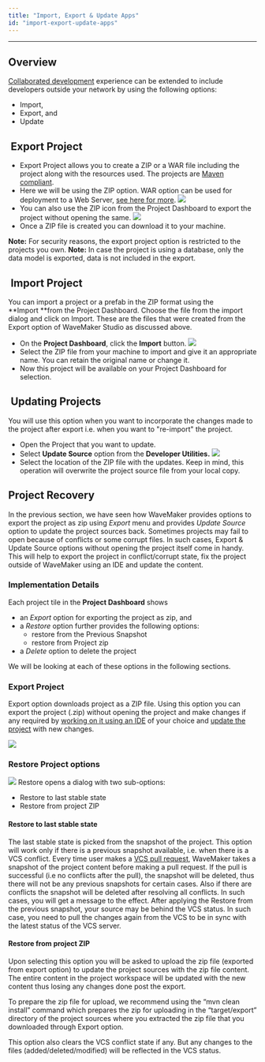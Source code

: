 ```yaml
---
title: "Import, Export & Update Apps"
id: "import-export-update-apps"
---
```

---

## Overview

[Collaborated development](/learn/app-development/dev-integration/developer-collaboration/) experience can be extended to include developers outside your network by using the following options:

- Import,
- Export, and
- Update

##  Export Project

- Export Project allows you to create a ZIP or a WAR file including the project along with the resources used. The projects are [Maven compliant](/learn/app-development/dev-integration/extending-application-using-ides/ "Extending the Application").
- Here we will be using the ZIP option. WAR option can be used for deployment to a Web Server, [see here for more](/learn/app-development/deployment/deployment-web-server/). [![](/learn/assets/export_project1.png)](/learn/assets/export_project1.png)
- You can also use the ZIP icon from the Project Dashboard to export the project without opening the same. [![](/learn/assets/export_project3.png)](/learn/assets/export_project3.png)
- Once a ZIP file is created you can download it to your machine.

**Note:** For security reasons, the export project option is restricted to the projects you own. **Note:** In case the project is using a database, only the data model is exported, data is not included in the export.

##  Import Project

You can import a project or a prefab in the ZIP format using the **Import **from the Project Dashboard. Choose the file from the import dialog and click on Import. These are the files that were created from the Export option of WaveMaker Studio as discussed above.

- On the **Project Dashboard**, click the **Import** button. [![](/learn/assets/import_project1.png)](/learn/assets/import_project1.png)
- Select the ZIP file from your machine to import and give it an appropriate name. You can retain the original name or change it.
- Now this project will be available on your Project Dashboard for selection.

##  Updating Projects

You will use this option when you want to incorporate the changes made to the project after export i.e. when you want to "re-import" the project.

- Open the Project that you want to update.
- Select **Update Source** option from the **Developer Utilities.** [![](/learn/assets/update_project1.png)](/learn/assets/update_project1.png)
- Select the location of the ZIP file with the updates. Keep in mind, this operation will overwrite the project source file from your local copy.

## Project Recovery

In the previous section, we have seen how WaveMaker provides options to export the project as zip using _Export_ menu and provides _Update Source_ option to update the project sources back. Sometimes projects may fail to open because of conflicts or some corrupt files. In such cases, Export & Update Source options without opening the project itself come in handy. This will help to export the project in conflict/corrupt state, fix the project outside of WaveMaker using an IDE and update the content.

### Implementation Details

Each project tile in the **Project Dashboard** shows

- an _Export_ option for exporting the project as zip, and
- a _Restore_ option further provides the following options:
    - restore from the Previous Snapshot
    - restore from Project zip
- a _Delete_ option to delete the project

We will be looking at each of these options in the following sections.

### Export Project

Export option downloads project as a ZIP file. Using this option you can export the project (.zip) without opening the project and make changes if any required by [working on it using an IDE](/learn/app-development/dev-integration/extending-application-using-ides/#steps) of your choice and [update the project](#update-project) with new changes.

[![](/learn/assets/export_project3.png)](/learn/assets/export_project3.png)

### Restore Project options

[![](/learn/assets/restore_project1.png)](/learn/assets/restore_project1.png) Restore opens a dialog with two sub-options:

- Restore to last stable state
- Restore from project ZIP

#### Restore to last stable state

The last stable state is picked from the snapshot of the project. This option will work only if there is a previous snapshot available, i.e. when there is a VCS conflict. Every time user makes a [VCS pull request](/learn/app-development/dev-integration/developer-collaboration/#pull-changes), WaveMaker takes a snapshot of the project content before making a pull request. If the pull is successful (i.e no conflicts after the pull), the snapshot will be deleted, thus there will not be any previous snapshots for certain cases. Also if there are conflicts the snapshot will be deleted after resolving all conflicts. In such cases, you will get a message to the effect. After applying the Restore from the previous snapshot, your source may be behind the VCS status. In such case, you need to pull the changes again from the VCS to be in sync with the latest status of the VCS server.

#### Restore from project ZIP

Upon selecting this option you will be asked to upload the zip file (exported from export option) to update the project sources with the zip file content. The entire content in the project workspace will be updated with the new content thus losing any changes done post the export.

To prepare the zip file for upload, we recommend using the “mvn clean install” command which prepares the zip for uploading in the “target/export” directory of the project sources where you extracted the zip file that you downloaded through Export option.

This option also clears the VCS conflict state if any. But any changes to the files (added/deleted/modified) will be reflected in the VCS status.

